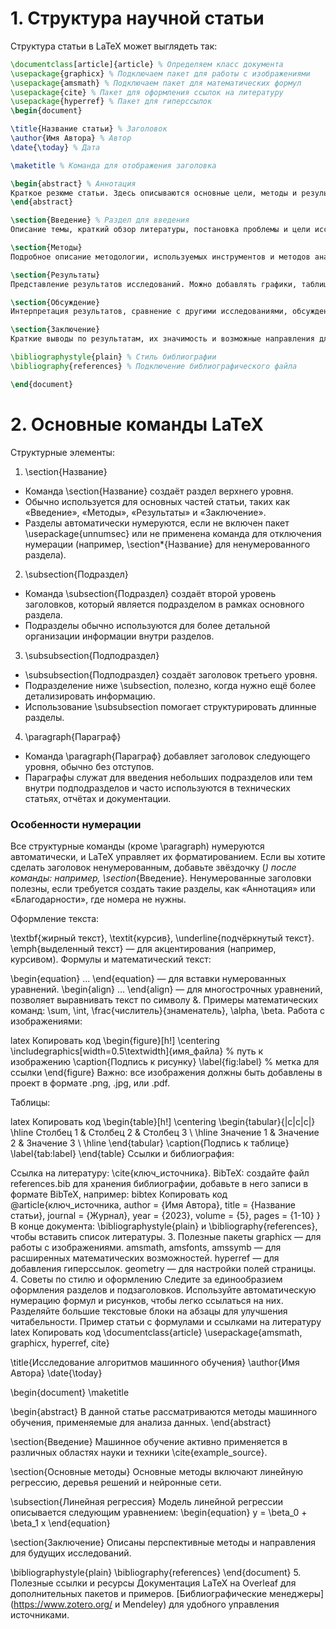 # 1. Структура научной статьи
Структура статьи в LaTeX может выглядеть так:

```latex
\documentclass[article]{article} % Определяем класс документа
\usepackage{graphicx} % Подключаем пакет для работы с изображениями
\usepackage{amsmath} % Подключаем пакет для математических формул
\usepackage{cite} % Пакет для оформления ссылок на литературу
\usepackage{hyperref} % Пакет для гиперссылок
\begin{document}

\title{Название статьи} % Заголовок
\author{Имя Автора} % Автор
\date{\today} % Дата

\maketitle % Команда для отображения заголовка

\begin{abstract} % Аннотация
Краткое резюме статьи. Здесь описываются основные цели, методы и результаты.
\end{abstract}

\section{Введение} % Раздел для введения
Описание темы, краткий обзор литературы, постановка проблемы и цели исследования.

\section{Методы}
Подробное описание методологии, используемых инструментов и методов анализа.

\section{Результаты}
Представление результатов исследований. Можно добавлять графики, таблицы и другие визуализации.

\section{Обсуждение}
Интерпретация результатов, сравнение с другими исследованиями, обсуждение ограничений.

\section{Заключение}
Краткие выводы по результатам, их значимость и возможные направления для дальнейших исследований.

\bibliographystyle{plain} % Стиль библиографии
\bibliography{references} % Подключение библиографического файла

\end{document}
```

# 2. Основные команды LaTeX
Структурные элементы:

1. \section{Название}

- Команда \section{Название} создаёт раздел верхнего уровня.
- Обычно используется для основных частей статьи, таких как «Введение», «Методы», «Результаты» и «Заключение».
- Разделы автоматически нумеруются, если не включен пакет \usepackage{unnumsec} или не применена команда для отключения нумерации (например, \section*{Название} для ненумерованного раздела).

2. \subsection{Подраздел}

- Команда \subsection{Подраздел} создаёт второй уровень заголовков, который является подразделом в рамках основного раздела.
- Подразделы обычно используются для более детальной организации информации внутри разделов.

3. \subsubsection{Подподраздел}

- \subsubsection{Подподраздел} создаёт заголовок третьего уровня.
- Подразделение ниже \subsection, полезно, когда нужно ещё более детализировать информацию.
- Использование \subsubsection помогает структурировать длинные разделы.

4. \paragraph{Параграф}

- Команда \paragraph{Параграф} добавляет заголовок следующего уровня, обычно без отступов.
- Параграфы служат для введения небольших подразделов или тем внутри подподразделов и часто используются в технических статьях, отчётах и документации.

### Особенности нумерации
Все структурные команды (кроме \paragraph) нумеруются автоматически, и LaTeX управляет их форматированием.
Если вы хотите сделать заголовок ненумерованным, добавьте звёздочку (*) после команды: например, \section*{Введение}.
Ненумерованные заголовки полезны, если требуется создать такие разделы, как «Аннотация» или «Благодарности», где номера не нужны.


Оформление текста:

\textbf{жирный текст}, \textit{курсив}, \underline{подчёркнутый текст}.
\emph{выделенный текст} — для акцентирования (например, курсивом).
Формулы и математический текст:

\begin{equation} ... \end{equation} — для вставки нумерованных уравнений.
\begin{align} ... \end{align} — для многострочных уравнений, позволяет выравнивать текст по символу &.
Примеры математических команд: \sum, \int, \frac{числитель}{знаменатель}, \alpha, \beta.
Работа с изображениями:

latex
Копировать код
\begin{figure}[h!]
  \centering
  \includegraphics[width=0.5\textwidth]{имя_файла} % путь к изображению
  \caption{Подпись к рисунку}
  \label{fig:label} % метка для ссылки
\end{figure}
Важно: все изображения должны быть добавлены в проект в формате .png, .jpg, или .pdf.

Таблицы:

latex
Копировать код
\begin{table}[h!]
  \centering
  \begin{tabular}{|c|c|c|}
    \hline
    Столбец 1 & Столбец 2 & Столбец 3 \\ \hline
    Значение 1 & Значение 2 & Значение 3 \\ \hline
  \end{tabular}
  \caption{Подпись к таблице}
  \label{tab:label}
\end{table}
Ссылки и библиография:

Ссылка на литературу: \cite{ключ_источника}.
BibTeX: создайте файл references.bib для хранения библиографии, добавьте в него записи в формате BibTeX, например:
bibtex
Копировать код
@article{ключ_источника,
  author = {Имя Автора},
  title = {Название статьи},
  journal = {Журнал},
  year = {2023},
  volume = {5},
  pages = {1-10}
}
В конце документа: \bibliographystyle{plain} и \bibliography{references}, чтобы вставить список литературы.
3. Полезные пакеты
graphicx — для работы с изображениями.
amsmath, amsfonts, amssymb — для расширенных математических возможностей.
hyperref — для добавления гиперссылок.
geometry — для настройки полей страницы.
4. Советы по стилю и оформлению
Следите за единообразием оформления разделов и подзаголовков.
Используйте автоматическую нумерацию формул и рисунков, чтобы легко ссылаться на них.
Разделяйте большие текстовые блоки на абзацы для улучшения читабельности.
Пример статьи с формулами и ссылками на литературу
latex
Копировать код
\documentclass{article}
\usepackage{amsmath, graphicx, hyperref, cite}

\title{Исследование алгоритмов машинного обучения}
\author{Имя Автора}
\date{\today}

\begin{document}
\maketitle

\begin{abstract}
В данной статье рассматриваются методы машинного обучения, применяемые для анализа данных.
\end{abstract}

\section{Введение}
Машинное обучение активно применяется в различных областях науки и техники \cite{example_source}.

\section{Основные методы}
Основные методы включают линейную регрессию, деревья решений и нейронные сети.

\subsection{Линейная регрессия}
Модель линейной регрессии описывается следующим уравнением:
\begin{equation}
  y = \beta_0 + \beta_1 x
\end{equation}

\section{Заключение}
Описаны перспективные методы и направления для будущих исследований.

\bibliographystyle{plain}
\bibliography{references}
\end{document}
5. Полезные ссылки и ресурсы
Документация LaTeX на Overleaf для дополнительных пакетов и примеров.
[Библиографические менеджеры](https://www.zotero.org/ и Mendeley) для удобного управления источниками.
